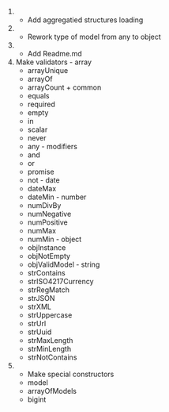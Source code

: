 1. + Add aggregatied structures loading
2. + Rework type of model from any to object
3. + Add Readme.md
4.   Make validators
    - array
        + arrayUnique
        + arrayOf
        - arrayCount
    + common
        + equals
        + required
        + empty
        + in
        + scalar
        + never
        + any
    - modifiers
        - and
        - or
        - promise
        - not
    - date
        - dateMax
        - dateMin
    - number
        - numDivBy
        - numNegative
        - numPositive
        - numMax
        - numMin
    - object
        - objInstance
        - objNotEmpty
        - objValidModel
    - string
        - strContains
        - strISO4217Currency
        - strRegMatch
        - strJSON
        - strXML
        - strUppercase
        - strUrl
        - strUuid
        - strMaxLength
        - strMinLength
        - strNotContains
5. + Make special constructors
    + model
    + arrayOfModels
    + bigint